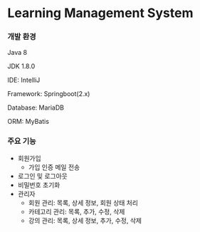 # Learning Management System
### 개발 환경
Java 8

JDK 1.8.0

IDE: IntelliJ

Framework: Springboot(2.x)

Database: MariaDB

ORM: MyBatis


### 주요 기능
- 회원가입
  - 가입 인증 메일 전송
- 로그인 및 로그아웃
- 비밀번호 초기화
- 관리자
  - 회원 관리: 목록, 상세 정보, 회원 상태 처리
  - 카테고리 관리: 목록, 추가, 수정, 삭제
  - 강의 관리: 목록, 상세 정보, 추가, 수정, 삭제
